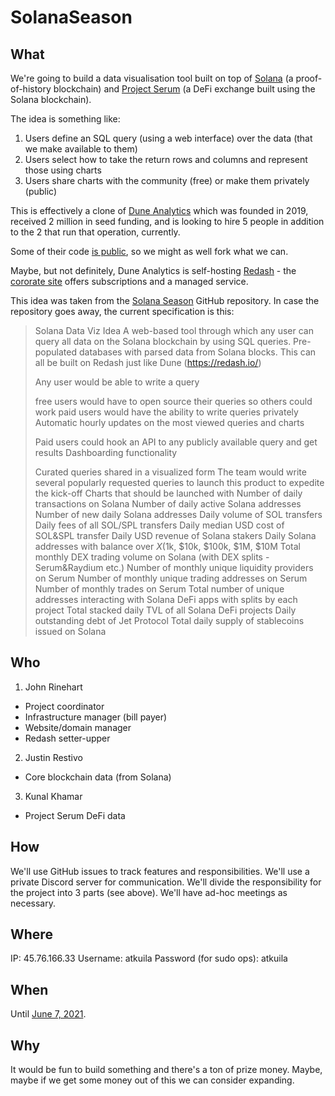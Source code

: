 # SolanaSeason

## What

We're going to build a data visualisation tool built on top of [Solana](solana.com) (a proof-of-history blockchain) and [Project Serum](https://projectserum.com/) (a DeFi exchange built using the Solana blockchain).

The idea is something like:
1. Users define an SQL query (using a web interface) over the data (that we make available to them)
1. Users select how to take the return rows and columns and represent those using charts
2. Users share charts with the community (free) or make them privately (public)

This is effectively a clone of [Dune Analytics](https://duneanalytics.com/) which was founded in 2019, received 2 million in seed funding, and is looking to hire 5 people in addition to the 2 that run that operation, currently.

Some of their code [is public](https://github.com/duneanalytics), so we might as well fork what we can.

Maybe, but not definitely, Dune Analytics is self-hosting [Redash](http://github.com/getredash/redash.git) - the [cororate site](https://redash.io/) offers subscriptions and a managed service.

This idea was taken from the [Solana Season](https://github.com/solana-labs/solana-season/blob/master/ideas.md) GitHub repository. In case the repository goes away, the current specification is this:

<blockquote>
  
Solana Data Viz Idea
A web-based tool through which any user can query all data on the Solana blockchain by using SQL queries. Pre-populated databases with parsed data from Solana blocks. This can all be built on Redash just like Dune (https://redash.io/)

Any user would be able to write a query

free users would have to open source their queries so others could work
paid users would have the ability to write queries privately
Automatic hourly updates on the most viewed queries and charts

Paid users could hook an API to any publicly available query and get results
Dashboarding functionality

Curated queries shared in a visualized form
The team would write several popularly requested queries to launch this product to expedite the kick-off
Charts that should be launched with
Number of daily transactions on Solana
Number of daily active Solana addresses
Number of new daily Solana addresses
Daily volume of SOL transfers
Daily fees of all SOL/SPL transfers
Daily median USD cost of SOL&SPL transfer
Daily USD revenue of Solana stakers
Daily Solana addresses with balance over $X ($1k, $10k, $100k, $1M, $10M
Total monthly DEX trading volume on Solana (with DEX splits - Serum&Raydium etc.)
Number of monthly unique liquidity providers on Serum
Number of monthly unique trading addresses on Serum
Number of monthly trades on Serum
Total number of unique addresses interacting with Solana DeFi apps with splits by each project
Total stacked daily TVL of all Solana DeFi projects
Daily outstanding debt of Jet Protocol
Total daily supply of stablecoins issued on Solana
  
</blockquote>

## Who

1. John Rinehart
* Project coordinator
* Infrastructure manager (bill payer)
* Website/domain manager
* Redash setter-upper

2. Justin Restivo
* Core blockchain data (from Solana)

3. Kunal Khamar
* Project Serum DeFi data

## How

We'll use GitHub issues to track features and responsibilities.
We'll use a private Discord server for communication.
We'll divide the responsibility for the project into 3 parts (see above).
We'll have ad-hoc meetings as necessary.

## Where

IP: 45.76.166.33
Username: atkuila
Password (for sudo ops): atkuila

## When

Until [June 7, 2021](https://solana.com/solanaszn).


## Why

It would be fun to build something and there's a ton of prize money. Maybe, maybe if we get some money out of this we can consider expanding.

